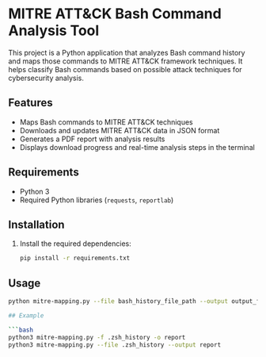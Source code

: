 # MITRE ATT&CK Bash Command Analysis Tool

This project is a Python application that analyzes Bash command history and maps those commands to MITRE ATT&CK framework techniques. It helps classify Bash commands based on possible attack techniques for cybersecurity analysis.

## Features
- Maps Bash commands to MITRE ATT&CK techniques
- Downloads and updates MITRE ATT&CK data in JSON format
- Generates a PDF report with analysis results
- Displays download progress and real-time analysis steps in the terminal

## Requirements
- Python 3
- Required Python libraries (`requests`, `reportlab`)

## Installation
1. Install the required dependencies:
   ```bash
   pip install -r requirements.txt

## Usage
   ```bash
   python mitre-mapping.py --file bash_history_file_path --output output_file_name

## Example

   ```bash
   python3 mitre-mapping.py -f .zsh_history -o report
   python3 mitre-mapping.py --file .zsh_history --output report
